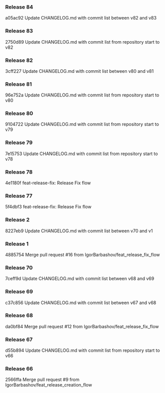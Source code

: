 ### Release 84

a05ac92 Update CHANGELOG.md with commit list between v82 and v83

### Release 83

2750d89 Update CHANGELOG.md with commit list from repository start to v82

### Release 82

3cff227 Update CHANGELOG.md with commit list between v80 and v81

### Release 81

96e752a Update CHANGELOG.md with commit list from repository start to v80

### Release 80

9104722 Update CHANGELOG.md with commit list from repository start to v79

### Release 79

7e15753 Update CHANGELOG.md with commit list from repository start to v78

### Release 78

4e1180f feat-release-fix: Release Fix flow

### Release 77

5f4dbf3 feat-release-fix: Release Fix flow

### Release 2

8227eb9 Update CHANGELOG.md with commit list between v70 and v1

### Release 1

4885754 Merge pull request #16 from IgorBarbashov/feat_release_fix_flow

### Release 70

7ceff9d Update CHANGELOG.md with commit list between v68 and v69

### Release 69

c37c856 Update CHANGELOG.md with commit list between v67 and v68

### Release 68

da0bf84 Merge pull request #12 from IgorBarbashov/feat_release_fix_flow

### Release 67

d55b894 Update CHANGELOG.md with commit list from repository start to v66

### Release 66

2566ffa Merge pull request #9 from IgorBarbashov/feat_release_creation_flow
